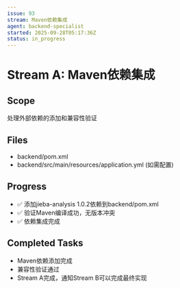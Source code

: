 ```yaml
---
issue: 93
stream: Maven依赖集成
agent: backend-specialist
started: 2025-09-28T05:17:36Z
status: in_progress
---
```


# Stream A: Maven依赖集成

## Scope
处理外部依赖的添加和兼容性验证

## Files
- backend/pom.xml
- backend/src/main/resources/application.yml (如需配置)

## Progress
- ✅ 添加jieba-analysis 1.0.2依赖到backend/pom.xml
- ✅ 验证Maven编译成功，无版本冲突
- ✅ 依赖集成完成

## Completed Tasks
- Maven依赖添加完成
- 兼容性验证通过
- Stream A完成，通知Stream B可以完成最终实现